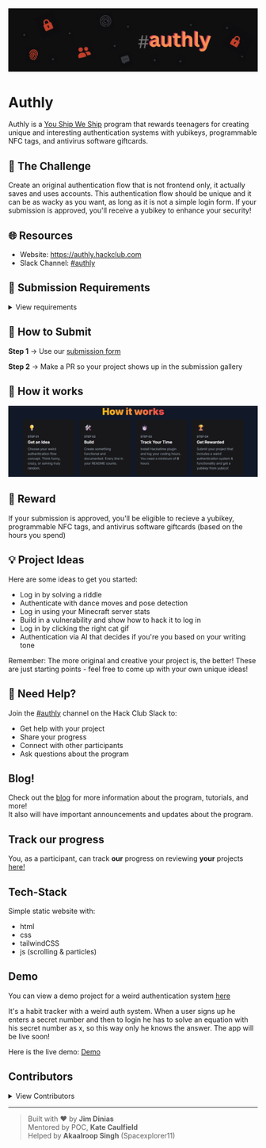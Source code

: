 ![Banner](static/logo/banner-authly.png)
---

# Authly

Authly is a [You Ship We Ship](https://ysws.hackclub.com) program that rewards teenagers for creating unique and
interesting authentication systems with yubikeys, programmable NFC tags, and antivirus software giftcards.

## 🎯 The Challenge

Create an original authentication flow that is not frontend only, it actually saves and uses accounts.
This authentication flow should be unique and it can be as wacky as you want, as long as it is not a simple login form.
If your submission is approved, you'll receive a yubikey to enhance your security!

## 🌐 Resources

- Website: https://authly.hackclub.com
- Slack Channel: [#authly](https://hackclub.slack.com/archives/C0963JU3CSD)

## 📝 Submission Requirements

<details>
<summary>View requirements</summary>

1. **Self-Written**: Your program must be self-written and should not use any plug & play framework such as Firebase,
   Supabase, Clerk etc
2. **Unique Authentication Flow**: The authentication flow should be unique and not a simple login form. It can be as
   creative as you want, but it should not be frontend only.
   It **cannot** be a simple login form, it should be something that is not commonly seen in other authentication flows.
3. **Originality**: It must not be a remake of an existing authentication flow or someone else's.
4. **Open Source**: Your code must be open source and available on GitHub.
5. **Documentation**: Your code must be well documented and easy to understand. You should also be able to explain your
   code and the authentication flow in detail.
6. **Fully Functional**: Your app must work for multiple users - not just a demo for one person. No frontend-only stuff.
   Real users, real accounts. It’s okay to use simple session/cookie tools (like Flask or Express sessions).
7. **Coding Time Tracking**:  You must track all your coding time using Hackatime. A minimum of 6-10 hours of logged
   development time is required for your submission to be eligible.

</details>

## 📝 How to Submit
**Step 1** -> Use our [submission form](https://airtable.com/appLMKxJKjiqcNlSg/pagXLkgh6iPYS2hpD/form)

**Step 2** -> Make a PR so your project shows up in the submission gallery

## 🚀 How it works

![How-it-works](static/imgs/how-it-works.png)

## 🎁 Reward

If your submission is approved, you'll be eligible to recieve a yubikey, programmable NFC tags, and antivirus software giftcards (based on the hours you spend)

## 💡 Project Ideas

Here are some ideas to get you started:

- Log in by solving a riddle
- Authenticate with dance moves and pose detection
- Log in using your Minecraft server stats
- Build in a vulnerability and show how to hack it to log in
- Log in by clicking the right cat gif
- Authentication via AI that decides if you're you based on your writing tone

Remember: The more original and creative your project is, the better! These are just starting points - feel free to come
up with your own unique ideas!

## 🤝 Need Help?

Join the [#authly](https://hackclub.slack.com/archives/authly) channel on the Hack Club Slack to:

- Get help with your project
- Share your progress
- Connect with other participants
- Ask questions about the program

## Blog!
Check out the [blog](https://authly.hackclub.com/blog) for more information about the program, tutorials, and more!  
It also will have important announcements and updates about the program.

## Track our progress
You, as a participant, can track **our** progress on reviewing **your** projects [here!](https://authly.hackclub.com/track/)

## Tech-Stack

Simple static website with:

- html
- css
- tailwindCSS
- js (scrolling & particles)

## Demo

You can view a demo project for a weird authentication
system [here](https://github.com/jimmydin7/auth-ysws/tree/main/demo)

It's a habit tracker with a weird auth system. When a user signs up he enters a secret number and then to login he has
to solve an equation with his secret number as x, so this way only he knows the answer.
The app will be live soon!

Here is the live demo: [Demo]( https://jimdiet.pythonanywhere.com/)

## Contributors

<details>
  <summary>View Contributors</summary>
  <ul>
    <li><a href="https://github.com/jimmydin7">jimmydin7</a> (main page + tutorials JSON + demo + intro animation)</li>
    <li><a href="https://github.com/Spacexplorer11">Spacexplorer11</a> (A lot - check commits for more info)</li>
    <li><a href="https://github.com/twonfi">twonfi</a> (small typo)</li>
    <li><a href="https://github.com/yehorscode">yehorscode</a> (logo variations)</li>
  </ul>
</details>


---

> Built with ❤️ by **Jim Dinias**  
> Mentored by POC, **Kate Caulfield**  
> Helped by **Akaalroop Singh** (Spacexplorer11)  
